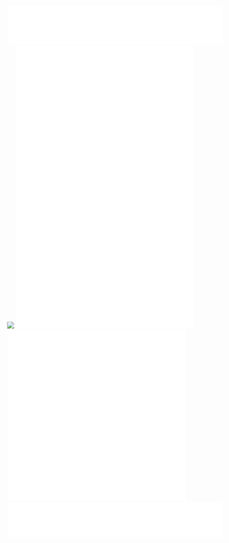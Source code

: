 ![](1.svg)
![](https://spotify-recently-played-readme.vercel.app/api?user=yeckirv4x7qhwarqoqdqllbyf)
![](2.svg)
![](3.svg)
![](4.svg)
